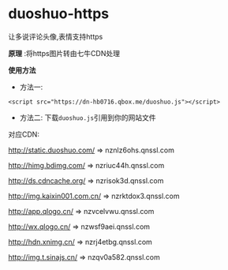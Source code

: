 # duoshuo-https
让多说评论头像,表情支持https

**原理** :将https图片转由七牛CDN处理

**使用方法**
- 方法一:
```
<script src="https://dn-hb0716.qbox.me/duoshuo.js"></script>
```
- 方法二:
下载`duoshuo.js`引用到你的网站文件


对应CDN:

http://static.duoshuo.com/ => nznlz6ohs.qnssl.com

http://himg.bdimg.com/ => 	nzriuc44h.qnssl.com

http://ds.cdncache.org/ => 	nzrisok3d.qnssl.com

http://img.kaixin001.com.cn/ => 	nzrktdox3.qnssl.com

http://app.qlogo.cn/ => nzvcelvwu.qnssl.com

http://wx.qlogo.cn/ => nzwsf9aei.qnssl.com

http://hdn.xnimg.cn/ => nzrj4etbg.qnssl.com

http://img.t.sinajs.cn/ => nzqv0a582.qnssl.com

